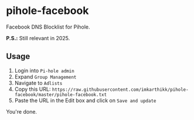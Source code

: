 # pihole-facebook
Facebook DNS Blocklist for Pihole.

**P.S.:** Still relevant in 2025.

## Usage

1. Login into `Pi-hole admin`
2. Expand `Group Management`
3. Navigate to `Adlists`
4. Copy this URL: `https://raw.githubusercontent.com/imkarthikk/pihole-facebook/master/pihole-facebook.txt`
5. Paste the URL in the Edit box and click on `Save and update`

You're done. 
